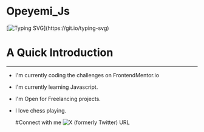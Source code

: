 # Opeyemi_Js
[![Typing SVG](https://readme-typing-svg.demolab.com?font=Fira+Code&pause=1000&random=false&width=435&lines=Hi+there%2C+Welcome+to+my+GitHub+space.)](https://git.io/typing-svg)
# A Quick Introduction
---
- I'm currently coding the challenges on FrontendMentor.io
- I'm currently learning Javascript.
- I'm Open for Freelancing projects.
- I love chess playing.

  #Connect with me
![X (formerly Twitter) URL](https://img.shields.io/twitter/url?url=https%3A%2F%2Ftwitter.com%2FOpeyemi_Js&style=social&logo=twitter&logoColor=blue&label=twitter&labelColor=white&color=white)
